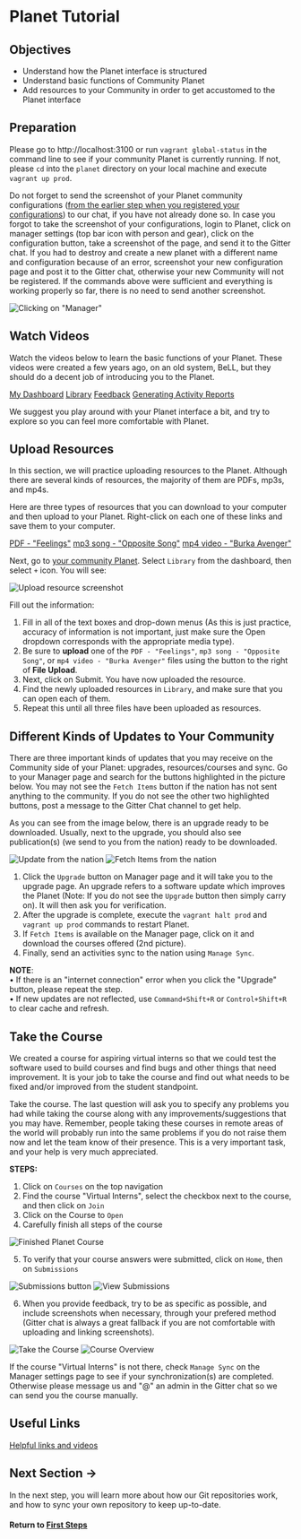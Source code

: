 # Planet Tutorial

## Objectives

* Understand how the Planet interface is structured
* Understand basic functions of Community Planet
* Add resources to your Community in order to get accustomed to the Planet interface

## Preparation
Please go to http://localhost:3100 or run `vagrant global-status` in the command line to see if your community Planet is currently running. If not, please `cd` into the `planet` directory on your local machine and execute `vagrant up prod`.

Do not forget to send the screenshot of your Planet community configurations ([from the earlier step when you registered your configurations](vi-configurations-vagrant.md)) to our chat, if you have not already done so. In case you forgot to take the screenshot of your configurations, login to Planet, click on manager settings (top bar icon with person and gear), click on the configuration button, take a screenshot of the page, and send it to the Gitter chat. If you had to destroy and create a new planet with a different name and configuration because of an error, screenshot your new configuration page and post it to the Gitter chat, otherwise your new Community will not be registered. If the commands above were sufficient and everything is working properly so far, there is no need to send another screenshot.

![Clicking on "Manager"](images/edit-vi-nation-manager.png "Dashboard in your localhost")

## Watch Videos

Watch the videos below to learn the basic functions of your Planet. These videos were created a few years ago, on an old system, BeLL, but they should do a decent job of introducing you to the Planet.

[My Dashboard](movies/vi-mydashboard.mp4)
[Library](movies/vi-library.mp4)
[Feedback](movies/vi-feedback.mp4)
[Generating Activity Reports](movies/vi-generatingactivityreports.mp4)

We suggest you play around with your Planet interface a bit, and try to explore so you can feel more comfortable with Planet.

## Upload Resources

In this section, we will practice uploading resources to the Planet. Although there are several kinds of resources, the majority of them are PDFs, mp3s, and mp4s.

Here are three types of resources that you can download to your computer and then upload to your Planet. Right-click on each one of these links and save them to your computer.

[PDF - "Feelings"](pdf/vi-feelings.pdf)
[mp3 song - "Opposite Song"](music/vi-oppositesong.mp3)
[mp4 video - "Burka Avenger"](movies/vi-burkaavenger.mp4)

Next, go to [your community Planet](http://localhost:3100). Select `Library` from the dashboard, then select `+` icon. You will see:

![Upload resource screenshot](images/vi-add-new-resource.png)

Fill out the information:

1. Fill in all of the text boxes and drop-down menus (As this is just practice, accuracy of information is not important, just make sure the Open dropdown corresponds with the appropriate media type).
2. Be sure to **upload** one of the `PDF - "Feelings"`, `mp3 song - "Opposite Song"`, or `mp4 video - "Burka Avenger"` files using the button to the right of **File Upload**.
3. Next, click on Submit. You have now uploaded the resource.
4. Find the newly uploaded resources in `Library`, and make sure that you can open each of them.
5. Repeat this until all three files have been uploaded as resources.

## Different Kinds of Updates to Your Community

There are three important kinds of updates that you may receive on the Community side of your Planet: upgrades, resources/courses and sync. Go to your Manager page and search for the buttons highlighted in the picture below. You may not see the `Fetch Items` button if the nation has not sent anything to the community. If you do not see the other two highlighted buttons, post a message to the Gitter Chat channel to get help.

As you can see from the image below, there is an upgrade ready to be downloaded. Usually, next to the upgrade, you should also see publication(s) (we send to you from the nation) ready to be downloaded.

![Update from the nation](images/vi-planet-upgrade.png "Manager Dashboard in your localhost")
![Fetch Items from the nation](images/vi-planet-fetch-items.png "Manager Dashboard in your localhost")

1. Click the `Upgrade` button on Manager page and it will take you to the upgrade page. An upgrade refers to a software update which improves the Planet (Note: If you do not see the `Upgrade` button then simply carry on). It will then ask you for verification.
2. After the upgrade is complete, execute the `vagrant halt prod` and `vagrant up prod` commands to restart Planet.
3. If `Fetch Items` is available on the Manager page, click on it and download the courses offered (2nd picture).
4. Finally, send an activities sync to the nation using `Manage Sync`.

**NOTE**:  
• If there is an "internet connection" error when you click the "Upgrade" button, please repeat the step.  
• If new updates are not reflected, use `Command+Shift+R` or `Control+Shift+R` to clear cache and refresh.

## Take the Course

We created a course for aspiring virtual interns so that we could test the software used to build courses and find bugs and other things that need improvement. It is your job to take the course and find out what needs to be fixed and/or improved from the student standpoint.

Take the course. The last question will ask you to specify any problems you had while taking the course along with any improvements/suggestions that you may have. Remember, people taking these courses in remote areas of the world will probably run into the same problems if you do not raise them now and let the team know of their presence. This is a very important task, and your help is very much appreciated.

**STEPS:**

1. Click on `Courses` on the top navigation
2. Find the course "Virtual Interns", select the checkbox next to the course, and then click on `Join`
3. Click on the Course to `Open`
4. Carefully finish all steps of the course

  ![Finished Planet Course](images/vi-planet-course.jpg)

5. To verify that your course answers were submitted, click on `Home`, then on `Submissions`

  ![Submissions button](images/vi-planet-submissions-button.png)
  ![View Submissions](images/vi-planet-submissions.png)

6. When you provide feedback, try to be as specific as possible, and include screenshots when necessary, through your prefered method (Gitter chat is always a great fallback if you are not comfortable with uploading and linking screenshots).

![Take the Course](images/vi-take-the-course.png)
![Course Overview](images/vi-course-view.png)

If the course "Virtual Interns" is not there, check `Manage Sync` on the Manager settings page to see if your synchronization(s) are completed. Otherwise please message us and "@" an admin in the Gitter chat so we can send you the course manually.

## Useful Links

[Helpful links and videos](vi-faq.md#Helpful_Links)

## Next Section **→**

In the next step, you will learn more about how our Git repositories work, and how to sync your own repository to keep up-to-date.

#### Return to [First Steps](vi-first-steps.md#Step_4_-_Planet_Tutorial)

